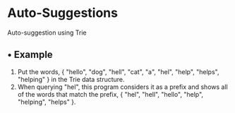 # Auto-Suggestions  
Auto-suggestion using Trie  
  
## • Example  
  
1. Put the words, { "hello", "dog", "hell", "cat", "a", "hel", "help", "helps", "helping" } in the Trie data structure.  
2. When querying "hel", this program considers it as a prefix and shows all of the words that match the prefix, { "hel", "hell", "hello", "help", "helping", "helps" }.  
  
  
